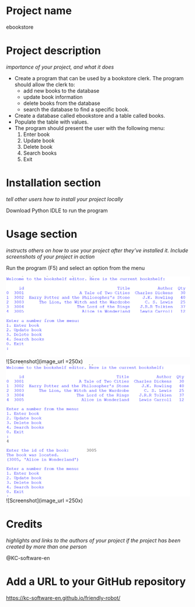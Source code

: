 # Project name
ebookstore

# Project description
*importance of your project, and what it does*
+ Create a program that can be used by a bookstore clerk. The program should allow the clerk to:
	+ add new books to the database
	+ update book information
	+ delete books from the database
	+ search the database to find a specific book.
+ Create a database called ebookstore and a table called books. 
+ Populate the table with values.
+ The program should present the user with the following menu:
	1. Enter book
	1. Update book
	1. Delete book
	1. Search books
	1. Exit

# Installation section
*tell other users how to install your project locally*

Download Python IDLE to run the program

# Usage section
*instructs others on how to use your project after they’ve installed it.*
*Include screenshots of your project in action*

Run the program (F5) and select an option from the menu

![Screenshot of my app](screenshot1.png)
![Screenshot](image_url =250x)
![Screenshot2 of my app](screenshot2.png)
![Screenshot](image_url =250x)

# Credits
*highlights and links to the authors of your project if the project has been created by more than one person*

@KC-software-en

# Add a URL to your GitHub repository

https://kc-software-en.github.io/friendly-robot/

